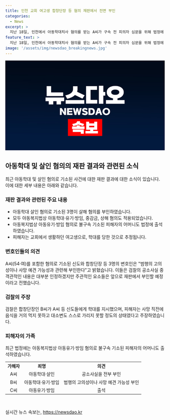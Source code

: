 ```yaml
---
title: 인천 교회 여고생 합창단장 등 혐의 재판에서 전면 부인
categories:
  - News
excerpt: >
  지난 18일, 인천에서 아동학대치사 혐의를 받는 A씨가 구속 전 피의자 심문을 위해 법정에 출석했다. A씨뿐만 아니라 신도와 합창단장 등 3명이 아동학대살해 혐의로 기소되었으며, 재판에서 살해 혐의를 부인했다. 그들의 변호인들은 공소장 정리가 추가로 필요하다며 혐의를 부인했고, 검찰은 합창단장이 피해자를 감시하고 학대를 받은 사실을 밝혔다. 아동복지법상 아동유기·방임 혐의로 불구속 기소된 피해자의 어머니 역시 법정에 출석했다.
feature_text: >
  지난 18일, 인천에서 아동학대치사 혐의를 받는 A씨가 구속 전 피의자 심문을 위해 법정에 출석했다. A씨뿐만 아니라 신도와 합창단장 등 3명이 아동학대살해 혐의로 기소되었으며, 재판에서 살해 혐의를 부인했다. 그들의 변호인들은 공소장 정리가 추가로 필요하다며 혐의를 부인했고, 검찰은 합창단장이 피해자를 감시하고 학대를 받은 사실을 밝혔다. 아동복지법상 아동유기·방임 혐의로 불구속 기소된 피해자의 어머니 역시 법정에 출석했다.
image: '/assets/img/newsdao_breakingnews.jpg'
---
```


<p><img src="/assets/img/newsdao_breakingnews.jpg" alt="ontimetimes 속보" /></p>

<h2 data-ke-size="size26">아동학대 및 살인 혐의의 재판 결과와 관련된 소식</h2>

<p data-ke-size="size16">최근 아동학대 및 살인 혐의로 기소된 사건에 대한 재판 결과에 대한 소식이 있습니다. 이에 대한 세부 내용은 아래와 같습니다.</p>

<h3><b>재판 결과와 관련된 주요 내용</b></h3>

<ul>
<li>아동학대 살인 혐의로 기소된 3명이 살해 혐의를 부인하였습니다.</li>
<li>모두 아동복지법상 아동학대·유기·방임, 중감금, 상해 혐의도 적용되었습니다.</li>
<li>아동복지법상 아동유기·방임 혐의로 불구속 기소된 피해자의 어머니도 법정에 출석하였습니다.</li>
<li>피해자는 교회에서 생활하던 여고생으로, 학대를 당한 것으로 추정됩니다.</li>
</ul>

<h3><b>변호인들의 의견</b></h3>

<p data-ke-size="size16">A씨(54·여)를 포함한 혐의로 기소된 신도와 합창단장 등 3명의 변호인은 "범행의 고의성이나 사망 예견 가능성과 관련해 부인한다"고 밝혔습니다. 이들은 검찰의 공소사실 중 객관적인 내용은 대부분 인정하겠지만 주관적인 요소들은 앞으로 재판에서 부인할 예정이라고 전했습니다.</p>

<h3><b>검찰의 주장</b></h3>

<p data-ke-size="size16">검찰은 합창단장인 B씨가 A씨 등 신도들에게 학대를 지시했으며, 피해자는 사망 직전에 음식을 거의 먹지 못하고 대소변도 스스로 가리지 못할 정도의 상태였다고 주장하였습니다.</p>

<h3><b>피해자의 가족</b></h3>

<p data-ke-size="size16">최근 법정에는 아동복지법상 아동유기·방임 혐의로 불구속 기소된 피해자의 어머니도 출석하였습니다.</p>

<table>
  <tr>
    <td style="text-align: center; height: 17px;"><b>가해자</b></td>
    <td style="text-align: center; height: 17px;"><b>죄명</b></td>
    <td style="text-align: center; height: 17px;"><b>의견</b></td>
  </tr>
  <tr>
    <td style="text-align: center; height: 17px;">A씨</td>
    <td style="text-align: center; height: 17px;">아동학대·살인</td>
    <td style="text-align: center; height: 17px;">공소사실을 전부 부인</td>
  </tr>
  <tr>
    <td style="text-align: center; height: 17px;">B씨</td>
    <td style="text-align: center; height: 17px;">아동학대·유기·방임</td>
    <td style="text-align: center; height: 17px;">범행의 고의성이나 사망 예견 가능성 부인</td>
  </tr>
  <tr>
    <td style="text-align: center; height: 17px;">C씨</td>
    <td style="text-align: center; height: 17px;">아동유기·방임</td>
    <td style="text-align: center; height: 17px;">출석</td>
  </tr>
</table>

<p data-ke-size="size16">&nbsp;</p>
실시간 뉴스 속보는, <a href="https://newsdao.kr" rel="dofollow">https://newsdao.kr</a>


